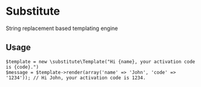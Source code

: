 # Substitute

String replacement based templating engine

## Usage

	$template = new \substitute\Template("Hi {name}, your activation code is {code}.")
	$message = $template->render(array('name' => 'John', 'code' => '1234')); // Hi John, your activation code is 1234.
